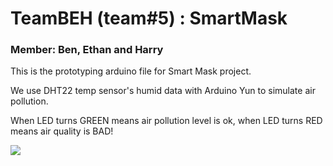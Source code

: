 # TeamBEH (team#5) : SmartMask
### Member: Ben, Ethan and Harry

This is the prototyping arduino file for Smart Mask project.

We use DHT22 temp sensor's humid data with Arduino Yun to simulate air pollution. 

When LED turns GREEN means air pollution level is ok, when LED turns RED means air quality is BAD! 

![](https://lh3.googleusercontent.com/oFTcnAjpcrKiOww6FD7KxS2RS919zozzT34u5KQLf7nhmbYndq5qAYIcT2tPBmwejAkcregTMkEbIoXnto22RTy1M1bbek82tQrrpjU6si8BJbAfDTL0zo3qLS4ZWpNdsWRDiSpN4KaZojMBg-PTc1bKQ66yt7XZOGF1HausRRQWU5jTxxClYSs9IPO_TkUknqJj6MLGILgkNmPLia9uciFqyg3SM3lpa4mH-qKa_I18UBkoXutb02KFhnxDfyHECZn77zIBL5AASP5bIMFDQABXVRtuODLseTJiXtaGtHhCaXI-Zd9USBXp4dXW985NCfux666efxS3V-0o0gWA6sG-RNJURtqOUUgRMilY9B_ZmB31mJ7wGe1501YDMai8YEChyv1yp_1sTRzd1L7jxp1kOyZIXLmOIlFtaOXDSMeQwDDfaoWBxnJeKk2UoToe72Ye_t-wn9eS6gAV1A_Xi2N3vNBlfJwB0S1ULA8Au4UZflpiR26rV7qM1FUZaoRCbHKEnXvI0bYcuYM4YI4U85PldFRwUOfeilciXMp_1BF9gr8zYO_YA-c2SLkHVkOOCH10BVZ0h504PxSoo8kLb6SMOoBqJhCgO7xDSxVHll-3FkJSqXnezQ=w554-h739-no)
